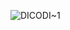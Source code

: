![DICODI~1](https://user-images.githubusercontent.com/106642549/208278488-970fc127-6ae5-4e9b-b54b-5537c9f49579.JPG)
